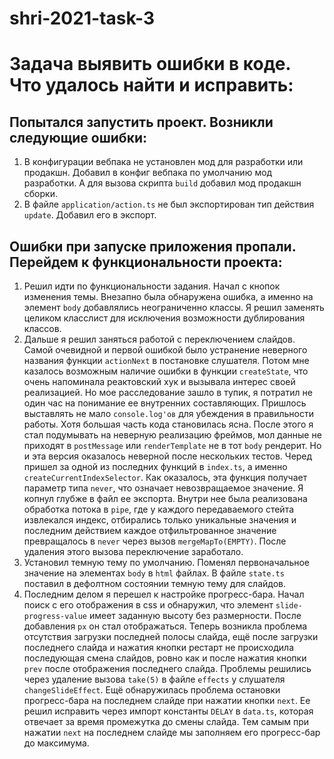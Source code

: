# shri-2021-task-3

# Задача выявить ошибки в коде. Что удалось найти и исправить:

## Попытался запустить проект. Возникли следующие ошибки:
  1. В конфигурации вебпака не установлен мод для разработки или продакшн. Добавил в конфиг вебпака по умолчанию мод разработки. А для вызова скрипта `build` добавил мод продакшн сборки.
  2. В файле `application/action.ts` не был экспортирован тип действия `update`. Добавил его в экспорт.

## Ошибки при запуске приложения пропали. Перейдем к функциональности проекта:
1. Решил идти по функциональности задания. Начал с кнопок изменения темы. Внезапно была обнаружена ошибка, а именно на элемент `body` добавлялись неограниченно классы. Я решил заменять целиком класслист для исключения возможности дублирования классов.
2. Дальше я решил заняться работой с переключением слайдов. Самой очевидной и первой ошибкой было устранение неверного названия функции `actionNext` в постановке слушателя. Потом мне казалось возможным наличие ошибки в функции `createState`, что очень напоминала реактовский хук и вызывала интерес своей реализацией. Но мое расследование зашло в тупик, я потратил не один час на понимание ее внутренних составляющих. Пришлось выставлять не мало `console.log'ов` для убеждения в правильности работы. Хотя большая часть кода становилась ясна. После этого я стал подумывать на неверную реализацию фреймов, мол данные не приходят в `postMessage` или `renderTemplate` не в тот `body` рендерит. Но и эта версия оказалось неверной после нескольких тестов. Черед пришел за одной из последних функций в `index.ts`, а именно `createCurrentIndexSelector`. Как оказалось, эта функция получает параметр типа `never`, что означает невозвращаемое значение. Я копнул глубже в файл ее экспорта. Внутри нее была реализована обработка потока  в `pipe`, где у каждого передаваемого стейта извлекался индекс, отбирались только уникальные значения и последним действием каждое отфильтрованное значение превращалось в `never` через вызов `mergeMapTo(EMPTY)`. После удаления этого вызова переключение заработало.
3. Установил темную тему по умолчанию. Поменял первоначальное значение на элементах `body` в `html` файлах. В файле `state.ts` поставил в дефолтном состоянии темную тему для слайдов.
4. Последним делом я перешел к настройке прогресс-бара. Начал поиск с его отображения в css и обнаружил, что элемент `slide-progress-value` имеет заданную высоту без размерности. После добавления `px` он стал отображаться. Теперь возникла проблема отсутствия загрузки последней полосы слайда, ещё после загрузки последнего слайда и нажатия кнопки рестарт не происходила последующая смена слайдов, ровно как и после нажатия кнопки `prev` после отображения последнего слайда. Проблемы решились через удаление вызова `take(5)` в файле `effects` у слушателя `changeSlideEffect`. Ещё обнаружилась проблема остановки прогресс-бара на последнем слайде при нажатии кнопки `next`. Ее решил исправить через импорт константы `DELAY` в `data.ts`, которая отвечает за время промежутка до смены слайда. Тем самым при нажатии `next` на последнем слайде мы заполняем его прогресс-бар до максимума.
